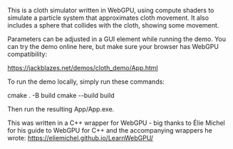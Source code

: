 This is a cloth simulator written in WebGPU, using compute shaders to simulate a particle system that approximates cloth movement. It also includes a sphere that collides with the cloth, showing some movement. 

Parameters can be adjusted in a GUI element while running the demo. You can try the demo online here, but make sure your browser has WebGPU compatibility:

https://jackblazes.net/demos/cloth_demo/App.html

To run the demo locally, simply run these commands:

cmake . -B build
cmake --build build

Then run the resulting App/App.exe.

This was written in a C++ wrapper for WebGPU - big thanks to Élie Michel for his guide to WebGPU for C++ and the accompanying wrappers he wrote: https://eliemichel.github.io/LearnWebGPU/
